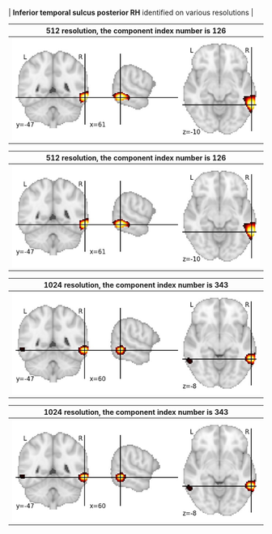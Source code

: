 


| **Inferior temporal sulcus posterior RH** identified on various resolutions |

| 512 resolution, the component index number is 126|  
|:---:|  
| ![Component 512](../512/final/126.jpg "From component 512: Inferior temporal sulcus posterior RH") |

| 512 resolution, the component index number is 126|  
|:---:|  
| ![Component 512](../512/final/126.jpg "From component 512: Inferior temporal sulcus posterior RH") |

| 1024 resolution, the component index number is 343|  
|:---:|  
| ![Component 1024](../1024/final/343.jpg "From component 1024: Inferior temporal sulcus posterior RH") |

| 1024 resolution, the component index number is 343|  
|:---:|  
| ![Component 1024](../1024/final/343.jpg "From component 1024: Inferior temporal sulcus posterior RH") |